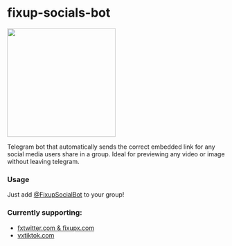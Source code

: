 # fixup-socials-bot
<img src="https://github.com/jlram/fixup-socials-bot/assets/23506789/c50641d4-7263-42b9-8191-5acf62c2c913" width="250" />

Telegram bot that automatically sends the correct embedded link for any social media users share in a group.
Ideal for previewing any video or image without leaving telegram.

### Usage
Just add [@FixupSocialBot](t.me/fixupsocialbot) to your group!

### Currently supporting:
- [fxtwitter.com & fixupx.com](https://github.com/FixTweet/FixTweet)
- [vxtiktok.com](https://github.com/dylanpdx/vxtiktok)

